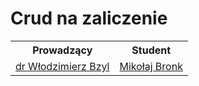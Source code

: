 # Crud na zaliczenie


<table>
  <tr>
    <th>Prowadzący</th> 
    <th>Student</th>
    <tr>
      <td><a href="https://github.com/wbzyl">dr Włodzimierz Bzyl</a></td> 
      <td><a href="https://github.com/mikolaj-bronk">Mikołaj Bronk</a></td>
  </tr>
  </tr>
</table>
